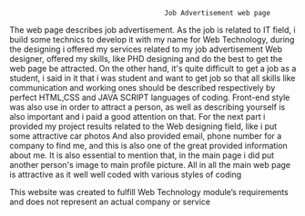                                           Job Advertisement web page
The web page describes job advertisement. As the job is related to IT field, i build some technics to develop it with my name for Web Technology, during the designing i offered my services related to my job advertisement Web designer, offered my skills, like PHD designing and do the best to get the web page be attracted. On the other hand, it's quite difficult to get a job as a student, i said in it that i was student and want to get job so that all skills like communication and working ones should be described respectively by perfect HTML,CSS and JAVA SCRIPT languages of coding. Front-end style was also use in order to attract a person, as well as describing yourself is also important and i paid a good attention on that.
For the next part i provided my project results related to the Web designing field, like i put some attractive car photos And also provided email, phone number for a company to find me, and this is also one of the great provided information about me. It is also essential to mention that, in the main page i did put another person's image to main profile picture.
All in all the main web page is attractive as it well well coded with various styles of coding



This website was created to fulfill Web Technology module’s
requirements and does not represent an actual company or service
